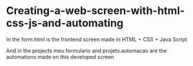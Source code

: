 # Creating-a-web-screen-with-html-css-js-and-automating

In the form.html is the frontend screen made in HTML + CSS + Java Script

And in the projects meu.formulario and projeto.automacao are the automations made on this developed screen
